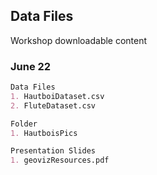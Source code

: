 ## Data Files

Workshop downloadable content

### June 22

```markdown
Data Files
1. HautboiDataset.csv
2. FluteDataset.csv

Folder
1. HautboisPics

Presentation Slides
1. geovizResources.pdf
